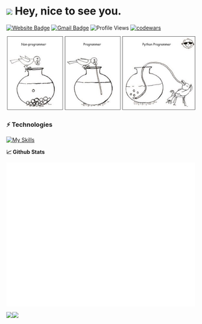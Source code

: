 <h1><img src="https://emojis.slackmojis.com/emojis/images/1531849430/4246/blob-sunglasses.gif?1531849430" width="30"/> Hey, nice to see you.</h1>

[![Website Badge](https://img.shields.io/badge/Website-3b5998?style=flat-square&logo=google-chrome&logoColor=white)](https://ubisoft-potato.github.io/)
[![Gmail Badge](https://img.shields.io/badge/-1354250064mdzz@gmail.com-c14438?style=flat-square&logo=Gmail&logoColor=white&link=mailto:1354250064mdzz@gmail.com)](mailto:1354250064mdzz@gmail.com)
![Profile Views](https://komarev.com/ghpvc/?username=Ubisoft-potato&color=blue&label=PROFILE+VIEWS)
[![codewars](https://www.codewars.com/users/Ubisoft-potato/badges/micro)](https://www.codewars.com/users/Ubisoft-potato)

![Python Programmer](https://raw.githubusercontent.com/Ubisoft-potato/pic/master/py.jpg)


### ⚡ Technologies

[![My Skills](https://skillicons.dev/icons?i=linux,idea,vim,vscode,go,c,cpp,py,java,md,spring,git,kubernetes,docker,mysql,redis&perline=6)](https://skillicons.dev)


 <b>📈 Github Stats</b>

<img align="center" src="/github-metrics.svg" alt="Metrics" width="500">

<img height="137px" src="https://github-readme-stats.vercel.app/api?username=Ubisoft-potato&show_icons=true&hide_border=true&&count_private=true&include_all_commits=true&line_height=21&text_color=000&icon_color=000&bg_color=0,ea6161,ffc64d,fffc4d,52fa5a&theme=graywhite" /><!-- wi*quL3fcV --><img height="137px" src="https://github-readme-stats.vercel.app/api/top-langs/?username=Ubisoft-potato&show_icons=true&hide_border=true&layout=compact&langs_count=8&hide=vue,html,javascript,css&text_color=000&icon_color=fff&bg_color=0,52fa5a,4dfcff,c64dff&theme=graywhite"/>

